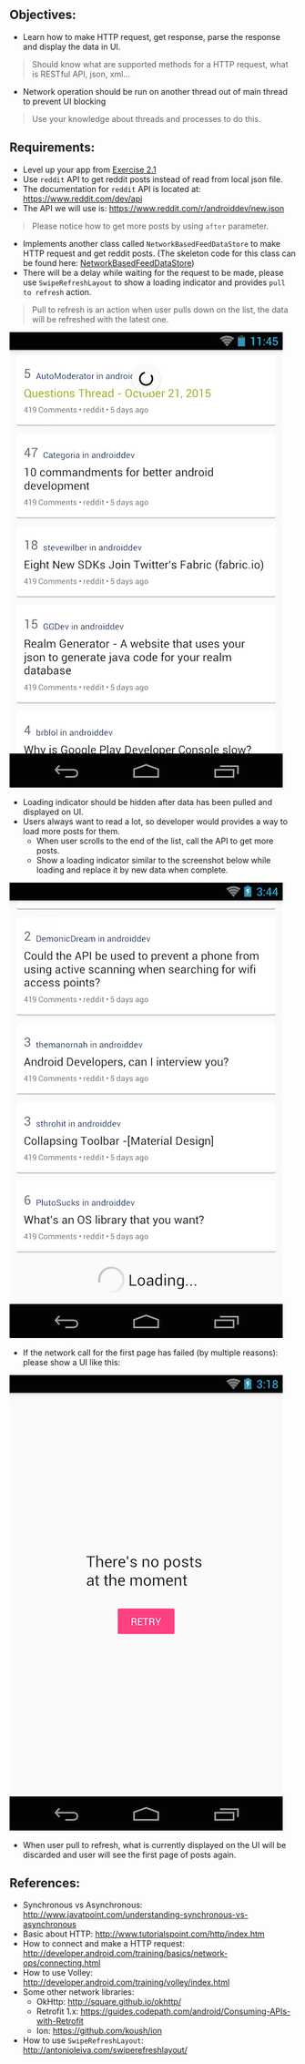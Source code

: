 ## Objectives:
* Learn how to make HTTP request, get response, parse the response and display the data in UI.
> Should know what are supported methods for a HTTP request, what is RESTful API, json, xml...
* Network operation should be run on another thread out of main thread to prevent UI blocking
> Use your knowledge about threads and processes to do this.

## Requirements:
* Level up your app from [Exercise 2.1](Exercise_2_1_List_everything_out.md)
* Use `reddit` API to get reddit posts instead of read from local json file.
* The documentation for `reddit` API is located at: https://www.reddit.com/dev/api
* The API we will use is: https://www.reddit.com/r/androiddev/new.json

> Please notice how to get more posts by using `after` parameter.

* Implements another class called `NetworkBasedFeedDataStore` to make HTTP request and get reddit posts. (The skeleton code for this class can be found here: [NetworkBasedFeedDataStore](https://github.com/jupitervn/Android_AreYouAndroidDev/blob/master_network_calls/app/src/main/java/com/hasbrain/areyouandroiddev/datastore/NetworkBasedFeedDatastore.java))
* There will be a delay while waiting for the request to be made, please use `SwipeRefreshLayout` to show a loading indicator and provides `pull to refresh` action.

> Pull to refresh is an action when user pulls down on the list, the data will be refreshed with the latest one.

![Pull to refresh](images/ex6/refresh_layout.png)

* Loading indicator should be hidden after data has been pulled and displayed on UI.
* Users always want to read a lot, so developer would provides a way to load more posts for them.
    + When user scrolls to the end of the list, call the API to get more posts.
    + Show a loading indicator similar to the screenshot below while loading and replace it by new data when complete.

![Load more indicator](images/ex6/load_more.png)

* If the network call for the first page has failed (by multiple reasons): please show a UI like this:

![Empty layout](images/ex6/retry.png)

* When user pull to refresh, what is currently displayed on the UI will be discarded and user will see the first page of posts again.

## References:
* Synchronous vs Asynchronous: http://www.javatpoint.com/understanding-synchronous-vs-asynchronous
*  Basic about HTTP: http://www.tutorialspoint.com/http/index.htm
* How to connect and make a HTTP request: http://developer.android.com/training/basics/network-ops/connecting.html
* How to use Volley: http://developer.android.com/training/volley/index.html
* Some other network libraries:
    + OkHttp: http://square.github.io/okhttp/
    + Retrofit 1.x: https://guides.codepath.com/android/Consuming-APIs-with-Retrofit
    + Ion: https://github.com/koush/ion
* How to use `SwipeRefreshLayout`: http://antonioleiva.com/swiperefreshlayout/
